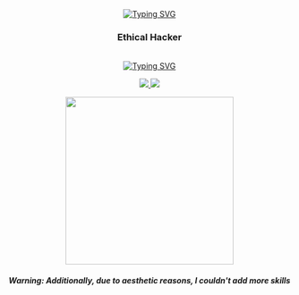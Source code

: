 <div id="encabezado" align="center">
  <a href="https://git.io/typing-svg">
    <img src="https://readme-typing-svg.herokuapp.com?font=Fira+Code&weight=700&size=30&pause=1000&color=F70000&center=true&vCenter=true&width=435&lines=Hi+i'm+D4rkSec" alt="Typing SVG" />
  </a>
  
  <h3 align="center">Ethical Hacker</h3>
</div>

<br>

<div id="centro" align="center">
  <a href="https://git.io/typing-svg">
    <img src="https://readme-typing-svg.herokuapp.com?font=Fira+Code&weight=600&size=23&duration=1&pause=1000&color=F70000&center=true&vCenter=true&width=435&lines=%3CSkills%3E" alt="Typing SVG" />
  </a>
</div>

<p align="center">
  <a href="https://skillicons.dev">
    <img src="https://skillicons.dev/icons?i=python,html,css,md,javac,js,cs,cpp,mysql,go,php,lua,perl," />
    <img src="https://skillicons.dev/icons?i=linux,bash,git,bots,discord,unity,unreal,androidstudio,docker,vscode,nodejs,dotnet,wordpress,blender,ps" />
  </a>
</p>

<p align="center">
  <img src="https://cdn.discordapp.com/attachments/1118830427717767180/1122799730343280640/scythe.gif" width="300" />
</p>

<h5 align="center">Warning: Additionally, due to aesthetic reasons, I couldn't add more skills</h5>
